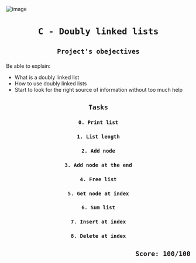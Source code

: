 ![image](https://www.thecrazyprogrammer.com/wp-content/uploads/2015/09/Doubly-Linked-List-in-C-and-C-.gif)

# <p align=center>`C - Doubly linked lists`</p>
## <p align=center> `Project's obejectives` </p>
Be able to explain:
- What is a doubly linked list
- How to use doubly linked lists
- Start to look for the right source of information without too much help

## <p align=center>`Tasks`</p>

### <p align=center>`0. Print list`</p>
### <p align=center>`1. List length`</p>
### <p align=center>`2. Add node`</p>
### <p align=center>`3. Add node at the end`</p>
### <p align=center>`4. Free list`</p>
### <p align=center>`5. Get node at index`</p>
### <p align=center>`6. Sum list`</p>
### <p align=center>`7. Insert at index`</p>
### <p align=center>`8. Delete at index`</p>


## <p align=right>`Score: 100/100`</p>
